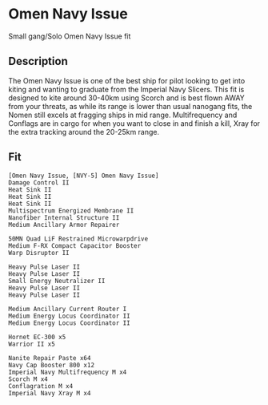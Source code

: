 # Omen Navy Issue

Small gang/Solo Omen Navy Issue fit


## Description

The Omen Navy Issue is one of the best ship for pilot looking to get into kiting and wanting to graduate from the
Imperial Navy Slicers. This fit is designed to kite around 30-40km using Scorch and is best flown AWAY from your
threats, as while its range is lower than usual nanogang fits, the Nomen still excels at fragging ships in mid range.
Multifrequency and Conflags are in cargo for when you want to close in and finish a kill,
Xray for the extra tracking around the 20-25km range.

## Fit

```
[Omen Navy Issue, [NVY-5] Omen Navy Issue]
Damage Control II
Heat Sink II
Heat Sink II
Heat Sink II
Multispectrum Energized Membrane II
Nanofiber Internal Structure II
Medium Ancillary Armor Repairer

50MN Quad LiF Restrained Microwarpdrive
Medium F-RX Compact Capacitor Booster
Warp Disruptor II

Heavy Pulse Laser II
Heavy Pulse Laser II
Small Energy Neutralizer II
Heavy Pulse Laser II
Heavy Pulse Laser II

Medium Ancillary Current Router I
Medium Energy Locus Coordinator II
Medium Energy Locus Coordinator II

Hornet EC-300 x5
Warrior II x5

Nanite Repair Paste x64
Navy Cap Booster 800 x12
Imperial Navy Multifrequency M x4
Scorch M x4
Conflagration M x4
Imperial Navy Xray M x4
```
